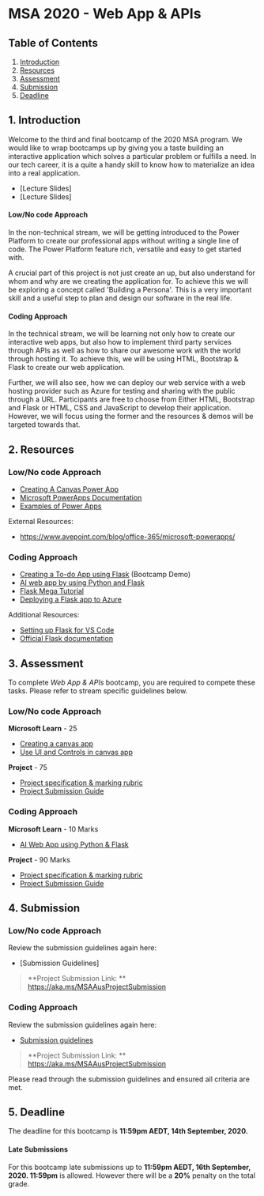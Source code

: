 # MSA 2020 - Web App & APIs
## Table of Contents

1. [Introduction](#1-Introduction)
2. [Resources](#2-Resources)
3. [Assessment](#3-Assessment)
4. [Submission](#4-Submission)
5. [Deadline](#5-Deadline)

## 1. Introduction
Welcome to the third and final bootcamp of the 2020 MSA program. We would like to wrap bootcamps up by giving you a taste building an interactive application which solves a particular problem or fulfills a need. In our tech career, it is a quite a handy skill to know how to materialize an idea into a real application. 

- [Lecture Slides]
- [Lecture Slides]

#### Low/No code Approach
In the non-technical stream, we will be getting introduced to the Power Platform to create our professional apps without writing a single line of code. The Power Platform feature rich, versatile and easy to get started with. 

A crucial part of this project is not just create an up, but also understand for whom and why are we creating the application for. To achieve this we will be exploring a concept called 'Building a Persona'. This is a very important skill and a useful step to plan and design our software in the real life. 

#### Coding Approach
In the technical stream, we will be learning not only how to create our interactive web apps, but also how to implement third party services through APIs as well as how to share our awesome work with the world through hosting it. To achieve this, we will be using HTML, Bootstrap & Flask to create our web application. 

Further, we will also see, how we can deploy our web service with a web hosting provider such as Azure for testing and sharing with the public through a URL. Participants are free to choose from Either HTML, Bootstrap and Flask or HTML, CSS and JavaScript to develop their application. However, we will focus using the former and the resources & demos will be targeted towards that. 

## 2. Resources

### Low/No code Approach
- [Creating A Canvas Power App](https://docs.microsoft.com/en-us/learn/paths/create-powerapps/)
- [Microsoft PowerApps Documentation](https://docs.microsoft.com/en-us/powerapps/)
- [Examples of Power Apps](https://powerusers.microsoft.com/t5/Community-App-Samples/bd-p/AppFeedbackGallery?sortby=kudos)

External Resources:
- https://www.avepoint.com/blog/office-365/microsoft-powerapps/


### Coding Approach
- [Creating a To-do App using Flask](https://github.com/JerryyZhu/todo_markdown) (Bootcamp Demo)
- [AI web app by using Python and Flask](https://docs.microsoft.com/en-us/learn/modules/python-flask-build-ai-web-app/)
- [Flask Mega Tutorial](https://blog.miguelgrinberg.com/post/the-flask-mega-tutorial-part-i-hello-world)
- [Deploying a Flask app to Azure](https://www.youtube.com/watch?v=K_RTlbOOCts)

Additional Resources: 
- [Setting up Flask for VS Code](https://code.visualstudio.com/docs/python/tutorial-flask)
- [Official Flask documentation](https://flask.palletsprojects.com/en/1.1.x/tutorial/#tutorial)


## 3. Assessment
To complete *Web App & APIs* bootcamp, you are required to compete these tasks. Please refer to stream specific guidelines below. 

### Low/No code Approach
**Microsoft Learn** - 25
- [Creating a canvas app](https://docs.microsoft.com/en-us/learn/paths/create-powerapps/) 
- [Use UI and Controls in canvas app](https://docs.microsoft.com/en-us/learn/paths/ui-controls-canvas-app-powerapps/)

**Project** - 75
- [Project specification & marking rubric]()
- [Project Submission Guide]()

### Coding Approach
**Microsoft Learn** - 10 Marks
- [AI Web App using Python & Flask](https://docs.microsoft.com/en-us/learn/modules/python-flask-build-ai-web-app/) 

**Project** - 90 Marks 
- [Project specification & marking rubric]()
- [Project Submission Guide]()

## 4. Submission

### Low/No code Approach
Review the submission guidelines again here: 
- [Submission Guidelines]

> **Project Submission Link: ** https://aka.ms/MSAAusProjectSubmission

### Coding Approach
Review the submission guidelines again here: 
- [Submission guidelines](https://stdntpartners-my.sharepoint.com/:w:/g/personal/kaif_ahsan_studentambassadors_com/EfyYlZDMwJVCpQ8sAx3q8CcBc0U7W2p7k078oFh6DGmdgA?e=UsUqti)

> **Project Submission Link: ** https://aka.ms/MSAAusProjectSubmission

Please read through the submission guidelines and ensured all criteria are met. 

## 5. Deadline
The deadline for this bootcamp is **11:59pm AEDT, 14th September, 2020.**

#### Late Submissions 
For this bootcamp late submissions up to **11:59pm AEDT, 16th September, 2020. 11:59pm** is allowed. However there will be a **20%** penalty on the total grade.  